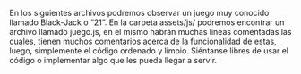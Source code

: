En los siguientes archivos podremos observar un juego muy conocido llamado Black-Jack o “21”. En la carpeta assets/js/ podremos encontrar un archivo llamado juego.js, en el mismo habrán muchas líneas comentadas las cuales, tienen muchos comentarios acerca de la funcionalidad de estas, luego, simplemente el código ordenado y limpio. 
 Siéntanse libres de usar el código o implementar algo que les pueda llegar a servir. 
